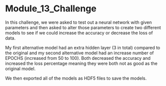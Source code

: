 # Module_13_Challenge

In this challenge, we were asked to test out a neural network with given parameters and then asked to alter those parameters to create two different models to see if we could increase the accuracy or decrease the loss of data.

My first alternative model had an extra hidden layer (3 in total) compared to the original and my second alternative model had an increase number of EPOCHS (increased from 50 to 100). Both decreased the accuracy and increased the loss percentage meaning they were both not as good as the original model.

We then exported all of the models as HDF5 files to save the models.
